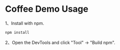 # Coffee Demo Usage

1、Install with npm.

```bash
npm install
```
2、Open the DevTools and click "Tool" -> "Build npm".